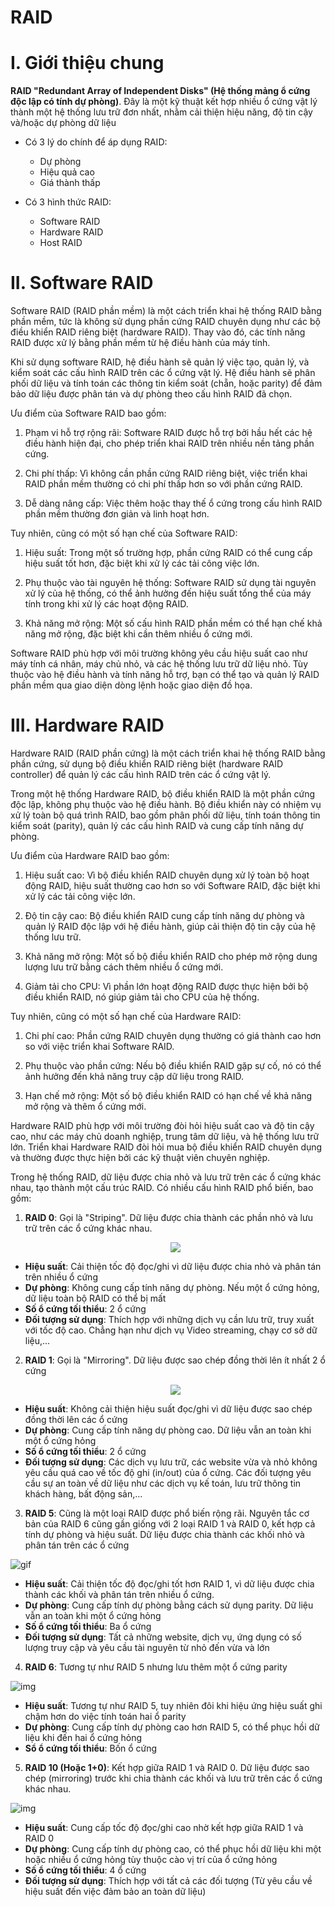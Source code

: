 # RAID

# I. Giới thiệu chung

**RAID "Redundant Array of Independent Disks" (Hệ thống mảng ổ cứng độc lập có tính dự phòng)**. Đây là một kỹ thuật kết hợp nhiều ổ cứng vật lý thành một hệ thống lưu trữ đơn nhất, nhằm cải thiện hiệu năng, độ tin cậy và/hoặc dự phòng dữ liệu

- Có 3 lý do chính để áp dụng RAID:
    - Dự phòng
    - Hiệu quả cao
    - Giá thành thấp

- Có 3 hình thức RAID:
    - Software RAID
    - Hardware RAID
    - Host RAID
# II. Software RAID

Software RAID (RAID phần mềm) là một cách triển khai hệ thống RAID bằng phần mềm, tức là không sử dụng phần cứng RAID chuyên dụng như các bộ điều khiển RAID riêng biệt (hardware RAID). Thay vào đó, các tính năng RAID được xử lý bằng phần mềm từ hệ điều hành của máy tính.

Khi sử dụng software RAID, hệ điều hành sẽ quản lý việc tạo, quản lý, và kiểm soát các cấu hình RAID trên các ổ cứng vật lý. Hệ điều hành sẽ phân phối dữ liệu và tính toán các thông tin kiểm soát (chẵn, hoặc parity) để đảm bảo dữ liệu được phân tán và dự phòng theo cấu hình RAID đã chọn.

Ưu điểm của Software RAID bao gồm:

1. Phạm vi hỗ trợ rộng rãi: Software RAID được hỗ trợ bởi hầu hết các hệ điều hành hiện đại, cho phép triển khai RAID trên nhiều nền tảng phần cứng.

2. Chi phí thấp: Vì không cần phần cứng RAID riêng biệt, việc triển khai RAID phần mềm thường có chi phí thấp hơn so với phần cứng RAID.

3. Dễ dàng nâng cấp: Việc thêm hoặc thay thế ổ cứng trong cấu hình RAID phần mềm thường đơn giản và linh hoạt hơn.

Tuy nhiên, cũng có một số hạn chế của Software RAID:

1. Hiệu suất: Trong một số trường hợp, phần cứng RAID có thể cung cấp hiệu suất tốt hơn, đặc biệt khi xử lý các tải công việc lớn.

2. Phụ thuộc vào tài nguyên hệ thống: Software RAID sử dụng tài nguyên xử lý của hệ thống, có thể ảnh hưởng đến hiệu suất tổng thể của máy tính trong khi xử lý các hoạt động RAID.

3. Khả năng mở rộng: Một số cấu hình RAID phần mềm có thể hạn chế khả năng mở rộng, đặc biệt khi cần thêm nhiều ổ cứng mới.

Software RAID phù hợp với môi trường không yêu cầu hiệu suất cao như máy tính cá nhân, máy chủ nhỏ, và các hệ thống lưu trữ dữ liệu nhỏ. Tùy thuộc vào hệ điều hành và tính năng hỗ trợ, bạn có thể tạo và quản lý RAID phần mềm qua giao diện dòng lệnh hoặc giao diện đồ họa. 

# III. Hardware RAID

Hardware RAID (RAID phần cứng) là một cách triển khai hệ thống RAID bằng phần cứng, sử dụng bộ điều khiển RAID riêng biệt (hardware RAID controller) để quản lý các cấu hình RAID trên các ổ cứng vật lý.

Trong một hệ thống Hardware RAID, bộ điều khiển RAID là một phần cứng độc lập, không phụ thuộc vào hệ điều hành. Bộ điều khiển này có nhiệm vụ xử lý toàn bộ quá trình RAID, bao gồm phân phối dữ liệu, tính toán thông tin kiểm soát (parity), quản lý các cấu hình RAID và cung cấp tính năng dự phòng.

Ưu điểm của Hardware RAID bao gồm:

1. Hiệu suất cao: Vì bộ điều khiển RAID chuyên dụng xử lý toàn bộ hoạt động RAID, hiệu suất thường cao hơn so với Software RAID, đặc biệt khi xử lý các tải công việc lớn.

2. Độ tin cậy cao: Bộ điều khiển RAID cung cấp tính năng dự phòng và quản lý RAID độc lập với hệ điều hành, giúp cải thiện độ tin cậy của hệ thống lưu trữ.

3. Khả năng mở rộng: Một số bộ điều khiển RAID cho phép mở rộng dung lượng lưu trữ bằng cách thêm nhiều ổ cứng mới.

4. Giảm tải cho CPU: Vì phần lớn hoạt động RAID được thực hiện bởi bộ điều khiển RAID, nó giúp giảm tải cho CPU của hệ thống.

Tuy nhiên, cũng có một số hạn chế của Hardware RAID:

1. Chi phí cao: Phần cứng RAID chuyên dụng thường có giá thành cao hơn so với việc triển khai Software RAID.

2. Phụ thuộc vào phần cứng: Nếu bộ điều khiển RAID gặp sự cố, nó có thể ảnh hưởng đến khả năng truy cập dữ liệu trong RAID.

3. Hạn chế mở rộng: Một số bộ điều khiển RAID có hạn chế về khả năng mở rộng và thêm ổ cứng mới.

Hardware RAID phù hợp với môi trường đòi hỏi hiệu suất cao và độ tin cậy cao, như các máy chủ doanh nghiệp, trung tâm dữ liệu, và hệ thống lưu trữ lớn. Triển khai Hardware RAID đòi hỏi mua bộ điều khiển RAID chuyên dụng và thường được thực hiện bởi các kỹ thuật viên chuyên nghiệp.

Trong hệ thống RAID, dữ liệu được chia nhỏ và lưu trữ trên các ổ cứng khác nhau, tạo thành một cấu trúc RAID. Có nhiều cấu hình RAID phổ biến, bao gồm:

1. **RAID 0**: Gọi là "Striping". Dữ liệu được chia thành các phần nhỏ và lưu trữ trên các ổ cứng khác nhau. 

    <center><img src="../imgs/raid1.gif" ></center>

- **Hiệu suất**: Cải thiện tốc độ đọc/ghi vì dữ liệu được chia nhỏ và phân tán trên nhiều ổ cứng
- **Dự phòng**: Không cung cấp tính năng dự phòng. Nếu một ổ cứng hỏng, dữ liệu toàn bộ RAID có thể bị mất
- **Số ổ cứng tối thiểu**: 2 ổ cứng
- **Đối tượng sử dụng**: Thích hợp với những dịch vụ cần lưu trữ, truy xuất với tốc độ cao. Chẳng hạn như dịch vụ Video streaming, chạy cơ sở dữ liệu,...
 
2. **RAID 1**: Gọi là "Mirroring". Dữ liệu được sao chép đồng thời lên ít nhất 2 ổ cứng

    <center><img src="../imgs/raid2.jfif" ></center>

- **Hiệu suất**: Không cải thiện hiệu suất đọc/ghi vì dữ liệu được sao chép đồng thời lên các ổ cứng
- **Dự phòng**: Cung cấp tính năng dự phòng cao. Dữ liệu vẫn an toàn khi một ổ cứng hỏng
- **Số ổ cứng tối thiểu**: 2 ổ cứng
- **Đối tượng sử dụng**: Các dịch vụ lưu trữ, các website vừa và nhỏ không yêu cầu quá cao về tốc độ ghi (in/out) của ổ cứng. Các đối tượng yêu cầu sự an toàn về dữ liệu như các dịch vụ kế toán, lưu trữ thông tin khách hàng, bất động sản,...

3. **RAID 5**: Cũng là một loại RAID được phổ biến rộng rãi. Nguyên tắc cơ bản của RAID 6 cũng gần giống với 2 loại RAID 1 và RAID 0, kết hợp cả tính dự phòng và hiệu suất. Dữ liệu được chia thành các khối nhỏ và phân tán trên các ổ cứng

![gif](../imgs/raid3.gif)

- __Hiệu suất__: Cải thiện tốc độ đọc/ghi tốt hơn RAID 1, vì dữ liệu được chia thành các khối và phân tán trên nhiều ổ cứng.
- __Dự phòng__: Cung cấp tính dự phòng bằng cách sử dụng parity. Dữ liệu vẫn an toàn khi một ổ cứng hỏng
- __Số ổ cứng tối thiểu__: Ba ổ cứng
- **Đối tượng sử dụng**: Tất cả những website, dịch vụ, ứng dụng có số lượng truy cập và yêu cầu tài nguyên từ nhỏ đến vừa và lớn

4. **RAID 6**: Tương tự như RAID 5 nhưng lưu thêm một ổ cứng parity

![img](../imgs/raid4.png)
- __Hiệu suất__: Tương tự như RAID 5, tuy nhiên đôi khi hiệu ứng hiệu suất ghi chậm hơn do việc tính toán hai ổ parity
- __Dự phòng__: Cung cấp tính dự phòng cao hơn RAID 5, có thể phục hồi dữ liệu khi đến hai ổ cứng hỏng
- __Sổ ổ cứng tối thiểu__: Bốn ổ cứng

5. **RAID 10 (Hoặc 1+0)**: Kết hợp giữa RAID 1 và RAID 0. Dữ liệu được sao chép (mirroring) trước khi chia thành các khối và lưu trữ trên các ổ cứng khác nhau.

![img](../imgs/raid5.png)

- **Hiệu suất**: Cung cấp tốc độ đọc/ghi cao nhờ kết hợp giữa RAID 1 và RAID 0
- **Dự phòng**: Cung cấp tính dự phòng cao, có thể phục hồi dữ liệu khi một hoặc nhiều ổ cứng hỏng tùy thuộc cào vị trí của ổ cứng hỏng
- **Số ổ cứng tối thiểu**: 4 ổ cứng
- **Đối tượng sử dụng**: Thích hợp với tất cả các đối tượng (Từ yêu cầu về hiệu suất đến việc đảm bảo an toàn dữ liệu)